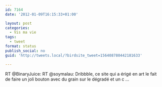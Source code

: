 ```yaml
---
id: 7164
date: '2012-01-09T16:15:33+01:00'

layout: post
categories:
  - Vis ma vie
tags:
  - tweet
format: status
publish_social: no
guid: 'http://tweets.local/?birdsite_tweet=156408780442181633'

---
```


RT @BinaryJuice: RT @soymalau: Dribbble, ce site qui a érigé en art le fait de faire un joli bouton avec du grain sur le dégradé et un c …